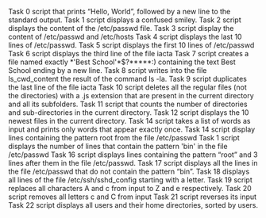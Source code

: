 Task 0 script that prints “Hello, World”, followed by a new line to the standard output.
Task 1 script  displays a confused smiley.
Task 2 script displays the content of the /etc/passwd file.
Task 3 script display the content of /etc/passwd and /etc/hosts
Task 4 script displays the last 10 lines of /etc/passwd.
Task 5 script displays the first 10 lines of /etc/passwd
Task 6 script  displays the third line of the file iacta
Task 7 script creates a file named exactly \*\'Best School\'\*$\?\*\*\*\*\*:) containing the text Best School ending by a new line.
Task 8 script writes into the file ls_cwd_content the result of the command ls -la. 
Task 9 script duplicates the last line of the file iacta
Task 10 script  deletes all the regular files (not the directories) with a .js extension that are present in the current directory and all its subfolders.
Task 11 script that counts the number of directories and sub-directories in the current directory.
Task 12 script displays the 10 newest files in the current directory.
Task 14 script takes a list of words as input and prints only words that appear exactly once.
Task 14 script display lines containing the pattern root from the file /etc/passwd
Task 1 script displays the number of lines that contain the pattern 'bin' in the file /etc/passwd 
Task 16 script displays lines containing the pattern “root” and 3 lines after them in the file /etc/passwd.
Task 17 script displays all the lines in the file /etc/passwd that do not contain the pattern “bin”.
Task 18 displays all lines of the file /etc/ssh/sshd_config starting with a letter.
Task 19 script replaces all characters A and c from input to Z and e respectively.
Task 20 script removes all letters c and C from input 
Task 21 script reverses its input 
Task 22 script displays all users and their home directories, sorted by users.
